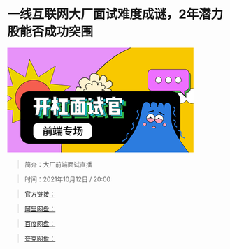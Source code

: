 # 一线互联网大厂面试难度成谜，2年潜力股能否成功突围

![img](../../assets/CioPOWFNrcOAJgipAABubi9sSAA485.png)

> 简介：大厂前端面试直播

> 时间：2021年10月12日 / 20:00

> [官方链接：]()

> [阿里网盘：]()

> [百度网盘：]()

> [夸克网盘：]()
